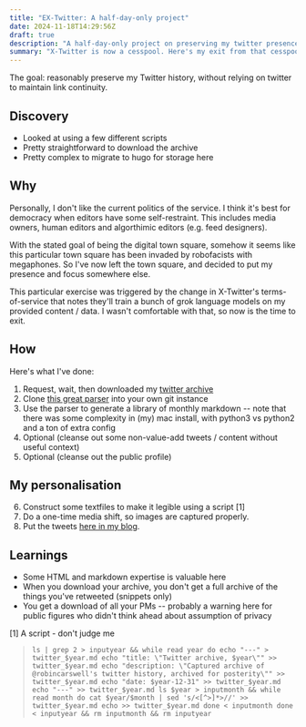 ```yaml
---
title: "EX-Twitter: A half-day-only project"
date: 2024-11-18T14:29:56Z
draft: true
description: "A half-day-only project on preserving my twitter presence without using Twitter"
summary: "X-Twitter is now a cesspool. Here's my exit from that cesspool."
---
```


The goal: reasonably preserve my Twitter history, without relying on twitter to maintain link continuity.

## Discovery

* Looked at using a few different scripts
* Pretty straightforward to download the archive
* Pretty complex to migrate to hugo for storage here

## Why

Personally, I don't like the current politics of the service. I think it's best for democracy when editors have some self-restraint. This includes media owners, human editors and algorthimic editors (e.g. feed designers). 

With the stated goal of being the digital town square, somehow it seems like this particular town square has been invaded by robofacists with megaphones. So I've now left the town square, and decided to put my presence and focus somewhere else.

This particular exercise was triggered by the change in X-Twitter's terms-of-service that notes they'll train a bunch of grok language models on my provided content / data. I wasn't comfortable with that, so now is the time to exit.

## How

Here's what I've done: 

1. Request, wait, then downloaded my [twitter archive](https://x.com/settings/your_twitter_data)
2. Clone [this great parser](https://github.com/timhutton/twitter-archive-parser) into your own git instance
3. Use the parser to generate a library of monthly markdown -- note that there was some complexity in (my) mac install, with python3 vs python2 and a ton of extra config
4. Optional (cleanse out some non-value-add tweets / content without useful context)
5. Optional (cleanse out the public profile)

## My personalisation

6. Construct some textfiles to make it legible using a script [1]
7. Do a one-time media shift, so images are captured properly.
8. Put the tweets [here in my blog](/twitter).

## Learnings

* Some HTML and markdown expertise is valuable here
* When you download your archive, you don't get a full archive of the things you've retweeted (snippets only)
* You get a download of all your PMs -- probably a warning here for public figures who didn't think ahead about assumption of privacy


[1] A script - don't judge me

> `ls | grep 2 > inputyear && while read year
	do
	echo "---" > twitter_$year.md
	echo "title: \"Twitter archive, $year\"" >> twitter_$year.md
	echo "description: \"Captured archive of @robincarswell's twitter history, archived for posterity\"" >> twitter_$year.md
	echo "date: $year-12-31" >> twitter_$year.md
	echo "---" >> twitter_$year.md
	ls $year > inputmonth && while read month
	do
		cat $year/$month |
			sed 's/<[^>]*>//' >> twitter_$year.md
		echo >> twitter_$year.md
	done < inputmonth
done < inputyear && rm inputmonth && rm inputyear`


